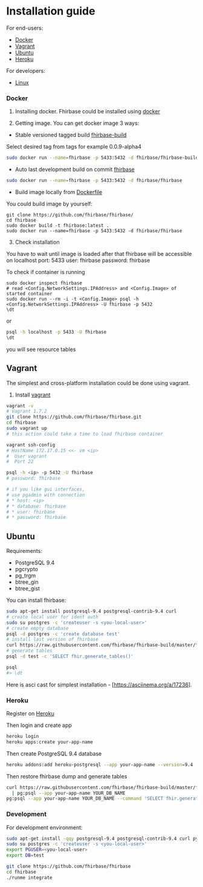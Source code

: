 # Installation guide

For end-users:

- [Docker](#docker)
- [Vagrant](#vagrant)
- [Ubuntu](#ubuntu)
- [Heroku](#heroku)

For developers:

- [Linux](#development)


### Docker

1. Installing docker. Fhirbase could be installed using [docker](https://www.docker.com/)

2. Getting image. You can get docker image 3 ways:

* Stable versioned tagged build [fhirbase-build](https://registry.hub.docker.com/u/fhirbase/fhirbase-build)

Select desired tag from tags for example 0.0.9-alpha4

```bash
sudo docker run --name=fhirbase -p 5433:5432 -d fhirbase/fhirbase-build:0.0.9-alpha4
```

* Auto last development build on commit [fhirbase](https://registry.hub.docker.com/u/fhirbase/fhirbase)

```bash
sudo docker run --name=fhirbase -p 5433:5432 -d fhirbase/fhirbase
```
* Build image locally from [Dockerfile](https://github.com/fhirbase/fhirbase/blob/master/Dockerfile)

You could build image by yourself:

```
git clone https://github.com/fhirbase/fhirbase/
cd fhirbase
sudo docker build -t fhirbase:latest .
sudo docker run --name=fhirbase -p 5433:5432 -d fhirbase/fhirbase
```

3. Check installation

You have to wait until image is loaded after that fhirbase will be accessible on localhost port: 5433 user: fhirbase password: fhirbase

To check if container is running

```
sudo docker inspect fhirbase
# read <Config.NetworkSettings.IPAddress> and <Config.Image> of started container
sudo docker run --rm -i -t <Config.Image> psql -h <Config.NetworkSettings.IPAddress> -U fhirbase -p 5432
\dt
```

or

```bash
psql -h localhost -p 5433 -U fhirbase
\dt
```
you will see resource tables

## Vagrant

The simplest and cross-platform installation could be done using vagrant.

1. Install [vagrant](http://www.vagrantup.com/downloads)

```bash
vagrant -v
# Vagrant 1.7.2
git clone https://github.com/fhirbase/fhirbase.git
cd fhirbase
sudo vagrant up
# this action could take a time to load fhirbase container

vagrant ssh-config
# HostName 172.17.0.15 <<- vm <ip>
#  User vagrant
#  Port 22

psql -h <ip> -p 5432 -U fhirbase
# password: fhirbase

# if you like gui interfaces,
# use pgadmin with connection
# * host: <ip>
# * database: fhirbase
# * user: fhirbase
# * password: fhirbase
```

## Ubuntu

Requirements:
* PostgreSQL 9.4
* pgcrypto
* pg_trgm
* btree_gin
* btree_gist

You can install fhirbase:

```bash
sudo apt-get install postgresql-9.4 postgresql-contrib-9.4 curl
# create local user for ident auth
sudo su postgres -c 'createuser -s <you-local-user>'
# create empty database
psql -d postgres -c 'create database test'
# install last version of fhirbase
curl https://raw.githubusercontent.com/fhirbase/fhirbase-build/master/fhirbase.sql | psql -d test
# generate tables
psql -d test -c 'SELECT fhir.generate_tables()'

psql
#> \dt
```

Here is asci cast for simplest installation - [https://asciinema.org/a/17236].

### Heroku

Register on [Heroku][]

[Heroku]: https://heroku.com

Then login and create app

```sh
heroku login
heroku apps:create your-app-name
```

Then create PostgreSQL 9.4 database

```sh
heroku addons:add heroku-postgresql --app your-app-name --version=9.4
```

Then restore fhirbase dump and generate tables

```sh
curl https://raw.githubusercontent.com/fhirbase/fhirbase-build/master/fhirbase.sql \
  | pg:psql --app your-app-name YOUR_DB_NAME
pg:psql --app your-app-name YOUR_DB_NAME --command 'SELECT fhir.generate_tables()'
```

### Development

For development environment:

```bash
sudo apt-get install -qqy postgresql-9.4 postgresql-contrib-9.4 curl python
sudo su postgres -c 'createuser -s <you-local-user>'
export PGUSER=<you-local-user>
export DB=test

git clone https://github.com/fhirbase/fhirbase
cd fhirbase
./runme integrate
```
